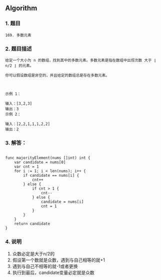 ## Algorithm
### 1. 题目
```
169. 多数元素
```
### 2. 题目描述
```
给定一个大小为 n 的数组，找到其中的多数元素。多数元素是指在数组中出现次数 大于 ⌊ n/2 ⌋ 的元素。

你可以假设数组是非空的，并且给定的数组总是存在多数元素。

 

示例 1：

输入：[3,2,3]
输出：3
示例 2：

输入：[2,2,1,1,1,2,2]
输出：2

```

### 3. 解答：
```golang

func majorityElement(nums []int) int {
	var candidate = nums[0]
	var cnt = 1
	for i := 1; i < len(nums); i++ {
		if candidate == nums[i] {
			cnt++
		} else {
			if cnt > 1 {
				cnt--
			} else {
				candidate = nums[i]
				cnt = 1
			}
		}
	}
	return candidate
}
```
### 4. 说明
1. 众数必定是大于n/2的
2. 假设第一个数就是众数，遇到与自己相等的就+1
3. 遇到与自己不相等的就-1或者更换
4. 执行到最后，candidate变量必定就是众数